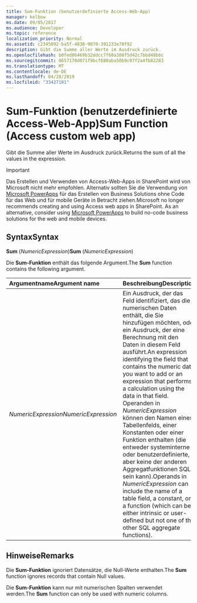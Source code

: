 ```yaml
---
title: Sum-Funktion (benutzerdefinierte Access-Web-App)
manager: kelbow
ms.date: 09/05/2017
ms.audience: Developer
ms.topic: reference
localization_priority: Normal
ms.assetid: c2345092-ba5f-4030-9070-391233e70f92
description: Gibt die Summe aller Werte im Ausdruck zurück.
ms.openlocfilehash: b0fed86469b32ddcc7f60a388f5d42c7bbd48b6c
ms.sourcegitcommit: 8657170d071f9bcf680aba50b9c07f2a4fb82283
ms.translationtype: MT
ms.contentlocale: de-DE
ms.lasthandoff: 04/28/2019
ms.locfileid: "33427101"
---
```

# <a name="sum-function-access-custom-web-app"></a><span data-ttu-id="14e4b-103">Sum-Funktion (benutzerdefinierte Access-Web-App)</span><span class="sxs-lookup"><span data-stu-id="14e4b-103">Sum Function (Access custom web app)</span></span>

<span data-ttu-id="14e4b-104">Gibt die Summe aller Werte im Ausdruck zurück.</span><span class="sxs-lookup"><span data-stu-id="14e4b-104">Returns the sum of all the values in the expression.</span></span>
  
> [!IMPORTANT]
> <span data-ttu-id="14e4b-p101">Das Erstellen und Verwenden von Access-Web-Apps in SharePoint wird von Microsoft nicht mehr empfohlen. Alternativ sollten Sie die Verwendung von [Microsoft PowerApps](https://powerapps.microsoft.com/en-us/) für das Erstellen von Business Solutions ohne Code für das Web und für mobile Geräte in Betracht ziehen.</span><span class="sxs-lookup"><span data-stu-id="14e4b-p101">Microsoft no longer recommends creating and using Access web apps in SharePoint. As an alternative, consider using [Microsoft PowerApps](https://powerapps.microsoft.com/en-us/) to build no-code business solutions for the web and mobile devices.</span></span> 
  
## <a name="syntax"></a><span data-ttu-id="14e4b-107">Syntax</span><span class="sxs-lookup"><span data-stu-id="14e4b-107">Syntax</span></span>

 <span data-ttu-id="14e4b-108">**Sum** (*NumericExpression*)</span><span class="sxs-lookup"><span data-stu-id="14e4b-108">**Sum** (*NumericExpression*)</span></span> 
  
<span data-ttu-id="14e4b-109">Die **Sum-Funktion** enthält das folgende Argument.</span><span class="sxs-lookup"><span data-stu-id="14e4b-109">The **Sum** function contains the following argument.</span></span> 
  
|<span data-ttu-id="14e4b-110">**Argumentname**</span><span class="sxs-lookup"><span data-stu-id="14e4b-110">**Argument name**</span></span>|<span data-ttu-id="14e4b-111">**Beschreibung**</span><span class="sxs-lookup"><span data-stu-id="14e4b-111">**Description**</span></span>|
|:-----|:-----|
| <span data-ttu-id="14e4b-112">*NumericExpression*</span><span class="sxs-lookup"><span data-stu-id="14e4b-112">*NumericExpression*</span></span>  <br/> |<span data-ttu-id="14e4b-113">Ein Ausdruck, der das Feld identifiziert, das die numerischen Daten enthält, die Sie hinzufügen möchten, oder ein Ausdruck, der eine Berechnung mit den Daten in diesem Feld ausführt.</span><span class="sxs-lookup"><span data-stu-id="14e4b-113">An expression identifying the field that contains the numeric data you want to add or an expression that performs a calculation using the data in that field.</span></span> <span data-ttu-id="14e4b-114">Operanden in *NumericExpression* können den Namen eines Tabellenfelds, einer Konstanten oder einer Funktion enthalten (die entweder systeminterne oder benutzerdefinierte, aber keine der anderen Aggregatfunktionen SQL sein kann).</span><span class="sxs-lookup"><span data-stu-id="14e4b-114">Operands in  *NumericExpression*  can include the name of a table field, a constant, or a function (which can be either intrinsic or user-defined but not one of the other SQL aggregate functions).</span></span>  <br/> |
   
## <a name="remarks"></a><span data-ttu-id="14e4b-115">Hinweise</span><span class="sxs-lookup"><span data-stu-id="14e4b-115">Remarks</span></span>

<span data-ttu-id="14e4b-116">Die **Sum-Funktion** ignoriert Datensätze, die Null-Werte enthalten.</span><span class="sxs-lookup"><span data-stu-id="14e4b-116">The **Sum** function ignores records that contain Null values.</span></span> 
  
<span data-ttu-id="14e4b-117">Die **Sum-Funktion** kann nur mit numerischen Spalten verwendet werden.</span><span class="sxs-lookup"><span data-stu-id="14e4b-117">The **Sum** function can only be used with numeric columns.</span></span> 
  

